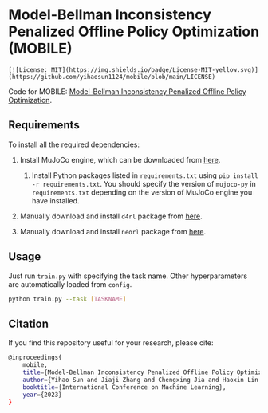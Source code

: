 # Model-Bellman Inconsistency Penalized Offline Policy Optimization (MOBILE)
```
[![License: MIT](https://img.shields.io/badge/License-MIT-yellow.svg)](https://github.com/yihaosun1124/mobile/blob/main/LICENSE)
```

Code for MOBILE: [Model-Bellman Inconsistency Penalized Offline Policy Optimization](https://openreview.net/forum?id=rwLwGPdzDD).

## Requirements

To install all the required dependencies:

1. Install MuJoCo engine, which can be downloaded from [here](https://mujoco.org/download).
   1. Install Python packages listed in `requirements.txt` using `pip install -r requirements.txt`. You should specify the version of `mujoco-py` in `requirements.txt` depending on the version of MuJoCo engine you have installed.

2. Manually download and install `d4rl` package from [here](https://github.com/rail-berkeley/d4rl).
3. Manually download and install `neorl` package from [here](https://github.com/polixir/NeoRL).

## Usage

Just run `train.py` with specifying the task name. Other hyperparameters are automatically loaded from `config`.

```bash
python train.py --task [TASKNAME]
```

## Citation

If you find this repository useful for your research, please cite:

```bash
@inproceedings{
    mobile,
    title={Model-Bellman Inconsistency Penalized Offline Policy Optimization},
    author={Yihao Sun and Jiaji Zhang and Chengxing Jia and Haoxin Lin and Junyin Ye and Yang Yu},
    booktitle={International Conference on Machine Learning},
    year={2023}
}
```
